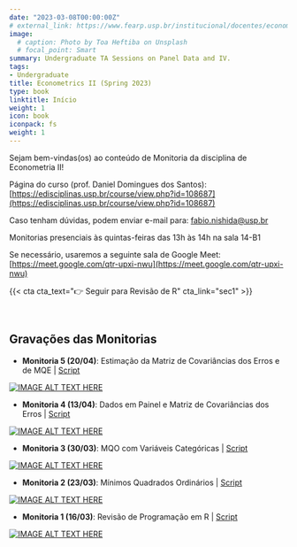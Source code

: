 ```yaml
---
date: "2023-03-08T00:00:00Z"
# external_link: https://www.fearp.usp.br/institucional/docentes/economia/2614-daniel-domingues-dos-santos.html
image:
  # caption: Photo by Toa Heftiba on Unsplash
  # focal_point: Smart
summary: Undergraduate TA Sessions on Panel Data and IV.
tags:
- Undergraduate
title: Econometrics II (Spring 2023)
type: book
linktitle: Início
weight: 1
icon: book
iconpack: fs
weight: 1
---
```



Sejam bem-vindas(os) ao conteúdo de Monitoria da disciplina de Econometria II!

Página do curso (prof. Daniel Domingues dos Santos):  [https://edisciplinas.usp.br/course/view.php?id=108687](https://edisciplinas.usp.br/course/view.php?id=108687)

Caso tenham dúvidas, podem enviar e-mail para: fabio.nishida@usp.br

Monitorias presenciais às quintas-feiras das 13h às 14h na sala 14-B1

Se necessário, usaremos a seguinte sala de Google Meet: [https://meet.google.com/qtr-upxi-nwu](https://meet.google.com/qtr-upxi-nwu)


{{< cta cta_text="👉 Seguir para Revisão de R" cta_link="sec1" >}}

</br>

## Gravações das Monitorias

- **Monitoria 5 (20/04)**: Estimação da Matriz de Covariâncias dos Erros e de MQE | [Script](monitoria05.R)
    
[![IMAGE ALT TEXT HERE](https://img.youtube.com/vi/uxEXcGDL_zM/hqdefault.jpg)](https://www.youtube.com/watch?v=uxEXcGDL_zM)

- **Monitoria 4 (13/04)**: Dados em Painel e Matriz de Covariâncias dos Erros | [Script](monitoria04.R)
    
[![IMAGE ALT TEXT HERE](https://img.youtube.com/vi/6hZqBAGTNTc/hqdefault.jpg)](https://www.youtube.com/watch?v=6hZqBAGTNTc)

- **Monitoria 3 (30/03)**: MQO com Variáveis Categóricas | [Script](monitoria03.R)
    
[![IMAGE ALT TEXT HERE](https://img.youtube.com/vi/AH4FIVMNDYM/hqdefault.jpg)](https://www.youtube.com/watch?v=AH4FIVMNDYM)


- **Monitoria 2 (23/03)**: Mínimos Quadrados Ordinários | [Script](monitoria02.R)
    
[![IMAGE ALT TEXT HERE](https://img.youtube.com/vi/5ye1mOJFe6k/hqdefault.jpg)](https://www.youtube.com/watch?v=5ye1mOJFe6k)


- **Monitoria 1 (16/03)**: Revisão de Programação em R | [Script](monitoria01.R)
    
[![IMAGE ALT TEXT HERE](https://img.youtube.com/vi/SS-NLIn9gJk/hqdefault.jpg)](https://www.youtube.com/watch?v=SS-NLIn9gJk)


